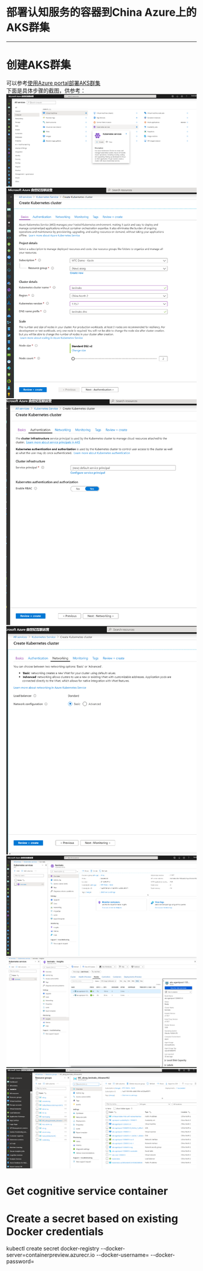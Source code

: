 # 部署认知服务的容器到China Azure上的AKS群集
---
# 创建AKS群集
可以参考[使用Azure portal部署AKS群集](https://docs.azure.cn/aks/kubernetes-walkthrough-portal)  
下面是具体步骤的截图，供参考：
![](/img/aks1.png)
![](/img/aks2.png)
![](/img/aks3.png)
![](/img/aks4.png)
![](/img/aks5.png)
![](/img/aks6.png)
![](/img/aks7.png)
# Get cognitive service container

# Create a secret based on existing Docker credentials
kubectl create secret docker-registry <secret-name> --docker-server=containerpreview.azurecr.io --docker-username=<username> --docker-password=<pwd>